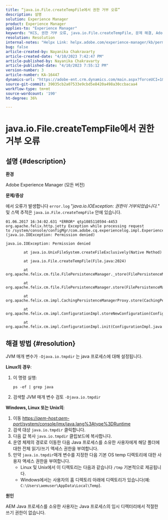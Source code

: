 ```yaml
---
title: “java.io.File.createTempFile에서 권한 거부 오류”
description: 설명
solution: Experience Manager
product: Experience Manager
applies-to: "Experience Manager"
keywords: "KCS, 권한 거부 오류, java.io.File.createTempFile, 문제 해결, Adobe Experience Manager"
resolution: Resolution
internal-notes: "Helpx Link: helpx.adobe.com/experience-manager/kb/permission_denied_error_from_java_io_file.html"
bug: false
article-created-by: Nayanika Chakravarty
article-created-date: "4/10/2023 7:42:47 PM"
article-published-by: Nayanika Chakravarty
article-published-date: "4/10/2023 7:55:12 PM"
version-number: 3
article-number: KA-16447
dynamics-url: "https://adobe-ent.crm.dynamics.com/main.aspx?forceUCI=1&pagetype=entityrecord&etn=knowledgearticle&id=3cddbfd8-d7d7-ed11-a7c7-6045bd006b3d"
source-git-commit: 39035cb2a07533e9cbd5e8420a498a30ccbacaa4
workflow-type: tm+mt
source-wordcount: '190'
ht-degree: 36%

---
```


# java.io.File.createTempFile에서 권한 거부 오류

## 설명 {#description}


<b>환경</b>

Adobe Experience Manager (모든 버전)

<b>문제/증상</b>

에서 오류가 발생합니다 `error.log` &quot;*java.io.IOException: 권한이 거부되었습니다.*&quot; 및 스택 추적은 `java.io.File.createTempFile` 안에 있습니다.


```
01.06.2017 16:34:02.631 *ERROR* qtp1085110594-4453 org.apache.felix.http.jetty Exception while processing request to /system/console/configMgr/com.adobe.cq.experiencelog.impl.ExperienceLogConfigServlet (java.io.IOException: Permission denied)

java.io.IOException: Permission denied

        at java.io.UnixFileSystem.createFileExclusively(Native Method)

        at java.io.File.createTempFile(File.java:2024)

        at org.apache.felix.cm.file.FilePersistenceManager._store(FilePersistenceManager.java:699)

        at org.apache.felix.cm.file.FilePersistenceManager.store(FilePersistenceManager.java:660)

        at org.apache.felix.cm.impl.CachingPersistenceManagerProxy.store(CachingPersistenceManagerProxy.java:242)

        at org.apache.felix.cm.impl.ConfigurationImpl.storeNewConfiguration(ConfigurationImpl.java:462)

        at org.apache.felix.cm.impl.ConfigurationImpl.init(ConfigurationImpl.java:183)
```





## 해결 방법 {#resolution}


JVM 매개 변수가 `-Djava.io.tmpdir` 는 java 프로세스에 대해 설정됩니다.

<b>Linux의 경우</b>:

1. 이 명령 실행:

   ```
   ps -ef | grep java
   ```
2. 검색할 JVM 매개 변수 검토 `-Djava.io.tmpdir`


<b>Windows, Linux 또는 Unix의</b>:

1. 이동 [https://*aem-host:aem-port*/system/console/jmx/java.lang%3Atype%3DRuntime](http://aem-host:aem-port/system/console/jmx/java.lang%3Atype%3DRuntime)
2. 검색 대상 `java.io.tmpdir` 클릭합니다.
3. 다음 값 복사 `java.io.tmpdir` 클립보드에 복사합니다.
4. 운영 체제의 경로로 이동한 다음 Java 프로세스를 소유한 사용자에게 해당 폴더에 대한 전체 읽기/쓰기 액세스 권한을 부여합니다.
5. 만약 `java.io.tmpdir`매개 변수를 지정한 다음 기본 OS temp 디렉토리에 대한 사용자 액세스 권한을 부여합니다.
   - Linux 및 Unix에서 이 디렉토리는 다음과 같습니다 `/tmp` 기본적으로 제공됩니다.
   - Windows에서는 사용자의 홈 디렉토리 아래에 디렉토리가 있습니다(예: `C:\Users\aemuser\AppData\Local\Temp`).


<b>원인</b>

AEM Java 프로세스를 소유한 사용자는 Java 프로세스의 임시 디렉터리에서 적절한 쓰기 권한이 없습니다.
